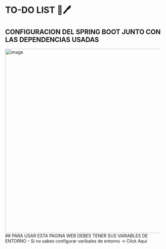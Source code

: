 # TO-DO LIST 📒🖊️
## CONFIGURACION DEL SPRING BOOT JUNTO CON LAS DEPENDENCIAS USADAS
<img width="1325" height="593" alt="image" src="https://github.com/user-attachments/assets/3de0dbbf-a722-4b3e-a499-18a671564e29" />
## PARA USAR ESTA PAGINA WEB DEBES TENER SUS VARIABLES DE ENTORNO
- Si no sabes configurar varibales de entorno -> <a heref="https://kastroud.hashnode.dev/adding-env-variables-to-your-spring-boot-project-on-vs-code">Click Aqui</a>
